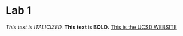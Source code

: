 # Lab 1 
*This text is ITALICIZED.*
**This text is BOLD.**
[This is the UCSD WEBSITE](https://ucsd.edu)
